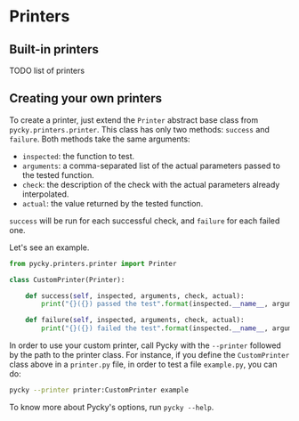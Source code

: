 # Printers

## Built-in printers

TODO list of printers


## Creating your own printers

To create a printer, just extend the `Printer` abstract base class from `pycky.printers.printer`.
This class has only two methods: `success` and `failure`.
Both methods take the same arguments:

- `inspected`: the function to test.
- `arguments`: a comma-separated list of the actual parameters passed to the tested function.
- `check`: the description of the check with the actual parameters already interpolated.
- `actual`: the value returned by the tested function.

`success` will be run for each successful check, and `failure` for each failed one.

Let's see an example.

```python
from pycky.printers.printer import Printer

class CustomPrinter(Printer):

    def success(self, inspected, arguments, check, actual):
        print("{}({}) passed the test".format(inspected.__name__, arguments))

    def failure(self, inspected, arguments, check, actual):
        print("{}({}) failed the test".format(inspected.__name__, arguments))
```

In order to use your custom printer, call Pycky with the `--printer` followed by the path to the printer class.
For instance, if you define the `CustomPrinter` class above in a `printer.py` file, in order to test a file `example.py`, you can do:

```sh
pycky --printer printer:CustomPrinter example
```

To know more about Pycky's options, run `pycky --help`.
